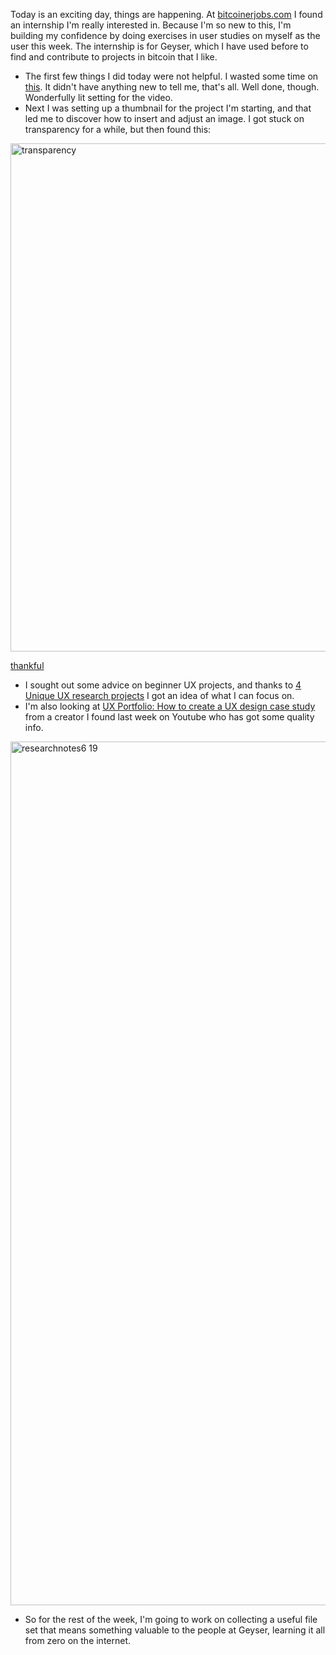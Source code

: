 Today is an exciting day, things are happening. At [bitcoinerjobs.com](https://bitcoinerjobs.com/job/980032-user-research-intern-geyser) I found an internship I'm really interested in. Because I'm so new to this, I'm building my confidence by doing exercises in user studies on myself as the user this week. The internship is for Geyser, which I have used before to find and contribute to projects in bitcoin that I like.
- The first few things I did today were not helpful. I wasted some time on [this](https://www.youtube.com/watch?v=bAARmsv1tms). It didn't have anything new to tell me, that's all. Well done, though. Wonderfully lit setting for the video.
- Next I was setting up a thumbnail for the project I'm starting, and that led me to discover how to insert and adjust an image. I got stuck on transparency for a while, but then found this:
<img width="813" alt="transparency" src="https://github.com/janakelsay/zero-to-designer/assets/96694416/181e46c9-9f36-4af4-8c68-66f9d52e79e6">

[thankful](https://www.websitebuilderinsider.com/how-do-i-make-an-image-transparent-on-figma/)

- I sought out some advice on beginner UX projects, and thanks to [4 Unique UX research projects](https://www.youtube.com/watch?v=0w6mveOZp9Q) I got an idea of what I can focus on.
- I'm also looking at [UX Portfolio: How to create a UX design case study](https://www.youtube.com/watch?v=OK8ApUzfjsk) from a creator I found last week on Youtube who has got some quality info.

<img width="1382" alt="researchnotes6 19" src="https://github.com/janakelsay/zero-to-designer/assets/96694416/351e7c62-136a-434e-92ee-0782031913d9">

- So for the rest of the week, I'm going to work on collecting a useful file set that means something valuable to the people at Geyser, learning it all from zero on the internet.
